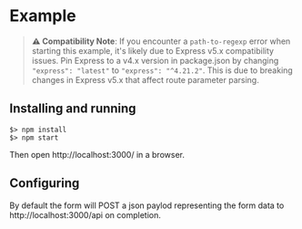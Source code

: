 # Example

> **⚠️ Compatibility Note**: If you encounter a `path-to-regexp` error when starting this example, it's likely due to Express v5.x compatibility issues. Pin Express to a v4.x version in package.json by changing `"express": "latest"` to `"express": "^4.21.2"`. This is due to breaking changes in Express v5.x that affect route parameter parsing.

## Installing and running

```
$> npm install
$> npm start
```

Then open http://localhost:3000/ in a browser.

## Configuring

By default the form will POST a json paylod representing the form data to http://localhost:3000/api on completion.


